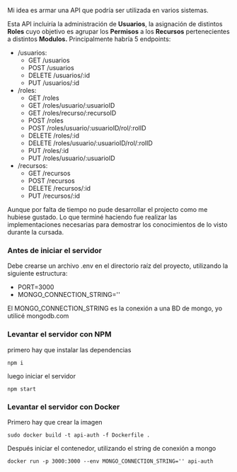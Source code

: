 Mi idea es armar una API que podría ser utilizada en varios sistemas.

Esta API incluiría la administración de **Usuarios**, la asignación de distintos **Roles** cuyo objetivo es agrupar los **Permisos** a los **Recursos** pertenecientes a distintos **Modulos.**
Principalmente habría 5 endpoints:

- /usuarios:
    - GET /usuarios
    - POST /usuarios
    - DELETE /usuarios/:id
    - PUT /usuarios/:id
- /roles:
    - GET /roles
    - GET /roles/usuario/:usuarioID
    - GET /roles/recurso/:recursoID
    - POST /roles
    - POST /roles/usuario/:usuarioID/rol/:rolID
    - DELETE /roles/:id
    - DELETE /roles/usuario/:usuarioID/rol/:rolID
    - PUT /roles/:id
    - PUT /roles/usuario/:usuarioID
- /recursos:
    - GET /recursos
    - POST /recursos
    - DELETE /recursos/:id
    - PUT /recursos/:id

Aunque por falta de tiempo no pude desarrollar el projecto como me hubiese gustado. Lo que terminé haciendo fue realizar las implementaciones necesarias para demostrar los conocimientos de lo visto durante la cursada.

### Antes de iniciar el servidor
Debe crearse un archivo .env en el directorio raíz del proyecto, utilizando la siguiente estructura:
- PORT=3000
- MONGO_CONNECTION_STRING=''  

El MONGO_CONNECTION_STRING es la conexión a una BD de mongo, yo utilicé mongodb.com
### Levantar el servidor con NPM
primero hay que instalar las dependencias
```
npm i
```
luego iniciar el servidor 
```
npm start
```
### Levantar el servidor con Docker
Primero hay que crear la imagen
```
sudo docker build -t api-auth -f Dockerfile .
```
Después iniciar el contenedor, utilizando el string de conexión a mongo
```
docker run -p 3000:3000 --env MONGO_CONNECTION_STRING='' api-auth
```